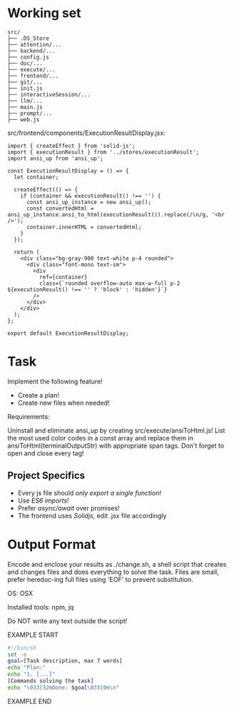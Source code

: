 # Working set

```
src/
├── .DS_Store
├── attention/...
├── backend/...
├── config.js
├── doc/...
├── execute/...
├── frontend/...
├── git/...
├── init.js
├── interactiveSession/...
├── llm/...
├── main.js
├── prompt/...
├── web.js

```
src/frontend/components/ExecutionResultDisplay.jsx:
```
import { createEffect } from 'solid-js';
import { executionResult } from '../stores/executionResult';
import ansi_up from 'ansi_up';

const ExecutionResultDisplay = () => {
  let container;

  createEffect(() => {
    if (container && executionResult() !== '') {
      const ansi_up_instance = new ansi_up();
      const convertedHtml = ansi_up_instance.ansi_to_html(executionResult()).replace(/\n/g, '<br />');
      container.innerHTML = convertedHtml;
    }
  });

  return (
    <div class="bg-gray-900 text-white p-4 rounded">
      <div class="font-mono text-sm">
        <div 
          ref={container} 
          class={`rounded overflow-auto max-w-full p-2 ${executionResult() !== '' ? 'block' : 'hidden'}`}
        />
      </div>
    </div>
  );
};

export default ExecutionResultDisplay;

```


# Task

Implement the following feature!

- Create a plan!
- Create new files when needed!

Requirements:

Uninstall and eliminate ansi_up by creating src/execute/ansiToHtml.js!
List the most used color codes in a const array and replace them in
ansiToHtml(terminalOutputStr) with appropriate span tags.
Don&#39;t forget to open and close every tag!



## Project Specifics

- Every js file should *only export a single function*!
- Use *ES6 imports*!
- Prefer *async/await* over promises!
- The frontend uses *Solidjs*, edit .jsx file accordingly


# Output Format

Encode and enclose your results as ./change.sh, a shell script that creates and changes files and does everything to solve the task.
Files are small, prefer heredoc-ing full files using 'EOF' to prevent substitution.

OS: OSX

Installed tools: npm, jq


Do NOT write any text outside the script!

EXAMPLE START

```sh
#!/bin/sh
set -e
goal=[Task description, max 7 words]
echo "Plan:"
echo "1. [...]"
[Commands solving the task]
echo "\033[32mDone: $goal\033[0m\n"
```

EXAMPLE END

